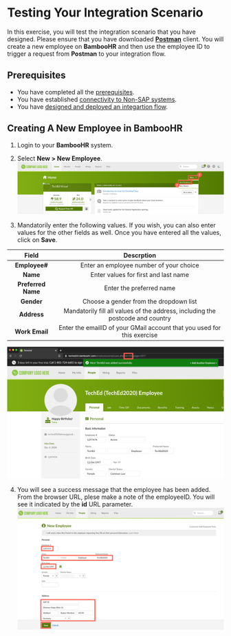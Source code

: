 # Testing Your Integration Scenario

In this exercise, you will test the integration scenario that you have designed. Please ensure that you have downloaded [**Postman**](https://www.postman.com/downloads/) client. You will create a new employee on **BambooHR** and then use the employee ID to trigger a request from **Postman** to your integration flow.

## Prerequisites 
- You have completed all the [prerequisites](/exercises/Prerequisites/Prerequisites_for_DEV165.md). 
- You have established [connectivity to Non-SAP systems](/exercises/Ex-1.Setting_Up_Connectivty_to_Non_SAP_Systems/Ex-1.Setting_Up_Connectivty_to_Non_SAP_Systems.md).
- You have [designed and deployed an integartion flow](/exercises/Ex-2.Design_Your_Integration_Flow/Ex-2.Design_Your_IFlow.md). 

## Creating A New Employee in BambooHR

1. Login to your **BambooHR** system. 

2. Select **New > New Employee**.
![Create Bamboo Employee 1](/exercises/Images/Testing%20Your%20Integration%20Scenario/Creating%20Bamboo%20Employee/create-bamboo-emp-1.png)

3. Mandatorily enter the following values. If you wish, you can also enter values for the other fields as well. Once you have entered all the values, click on **Save**.

|Field|Descrption|
|:---:|:----:|
|**Employee#**|Enter an employee number of your choice|
|**Name**|Enter values for first and last name|
|**Preferred Name**|Enter the preferred name|
|**Gender**|Choose a gender from the dropdown list|
|**Address**|Mandatorily fill all values of the address, including the postcode and country|
|**Work Email**|Enter the emailID of your GMail account that you used for this exercise|

![Create Bamboo Employee 2](/exercises/Images/Testing%20Your%20Integration%20Scenario/Creating%20Bamboo%20Employee/create-bamboo-emp-2.png)

4. You will see a success message that the employee has been added. From the browser URL, plese make a note of the employeeID. You will see it indicated by the **id** URL parameter. 
![Create Bamboo Employee 3](/exercises/Images/Testing%20Your%20Integration%20Scenario/Creating%20Bamboo%20Employee/create-bamboo-emp-3.png)

